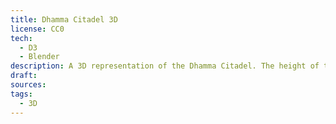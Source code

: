 ```yaml
---
title: Dhamma Citadel 3D
license: CC0
tech:
  - D3
  - Blender
description: A 3D representation of the Dhamma Citadel. The height of the buildings are generated randomly via geometry node in Blender.
draft: 
sources: 
tags:
  - 3D
---
```

